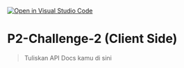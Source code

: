 [![Open in Visual Studio Code](https://classroom.github.com/assets/open-in-vscode-2e0aaae1b6195c2367325f4f02e2d04e9abb55f0b24a779b69b11b9e10269abc.svg)](https://classroom.github.com/online_ide?assignment_repo_id=15358810&assignment_repo_type=AssignmentRepo)
# P2-Challenge-2 (Client Side)

> Tuliskan API Docs kamu di sini
